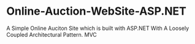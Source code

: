# Online-Auction-WebSite-ASP.NET
A Simple Online Auciton Site which is built with ASP.NET With A Loosely Coupled Architectural Pattern. MVC

